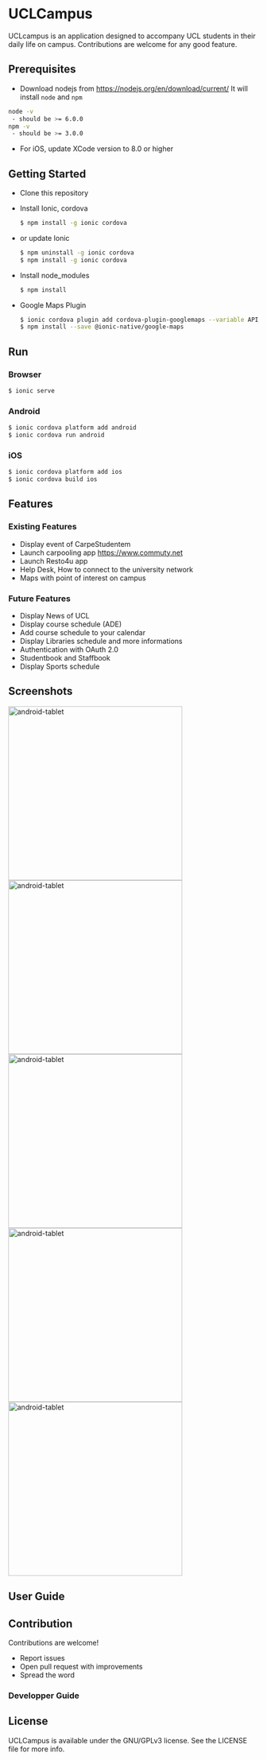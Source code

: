 # UCLCampus
UCLcampus is an application designed to accompany UCL students in their daily life on campus. Contributions are welcome for any good feature.

## Prerequisites
- Download nodejs from https://nodejs.org/en/download/current/ It will install `node` and `npm`
```bash
node -v
 - should be >= 6.0.0
npm -v
 - should be >= 3.0.0
```
- For iOS, update XCode version to 8.0 or higher

## Getting Started

* Clone this repository

* Install Ionic, cordova
    ```bash
    $ npm install -g ionic cordova
    ```
* or update Ionic
    ```bash
    $ npm uninstall -g ionic cordova
    $ npm install -g ionic cordova
    ```

* Install node_modules
    ```bash
    $ npm install
    ```

* Google Maps Plugin

   ```bash
   $ ionic cordova plugin add cordova-plugin-googlemaps --variable API_KEY_FOR_ANDROID="YOUR_ANDROID_API_KEY_IS_HERE" -- variable API_KEY_FOR_IOS="YOUR_IOS_API_KEY_IS_HERE"
   $ npm install --save @ionic-native/google-maps
   ```
## Run

### Browser
```bash
$ ionic serve
```

### Android

```bash
$ ionic cordova platform add android
$ ionic cordova run android
```

### iOS
```bash
$ ionic cordova platform add ios
$ ionic cordova build ios
```

## Features

### Existing Features

* Display event of CarpeStudentem
* Launch carpooling app https://www.commuty.net
* Launch Resto4u app
* Help Desk, How to connect to the university network
* Maps with point of interest on campus

### Future Features

* Display News of UCL
* Display course schedule (ADE)
* Add course schedule to your calendar
* Display Libraries schedule and more informations
* Authentication with OAuth 2.0
* Studentbook and Staffbook
* Display Sports schedule

## Screenshots

<img src="screenshots/news.png" alt="android-tablet" width="350"/>
<img src="screenshots/menu.png" alt="android-tablet" width="350"/>
<img src="screenshots/carte.png" alt="android-tablet" width="350"/>
<img src="screenshots/etudes_1.png" alt="android-tablet" width="350"/>
<img src="screenshots/etudes_2.png" alt="android-tablet" width="350"/>

## User Guide


## Contribution
Contributions are welcome!

* Report issues
* Open pull request with improvements
* Spread the word

### Developper Guide


## License
UCLCampus is available under the GNU/GPLv3 license. See the LICENSE file for more info.

